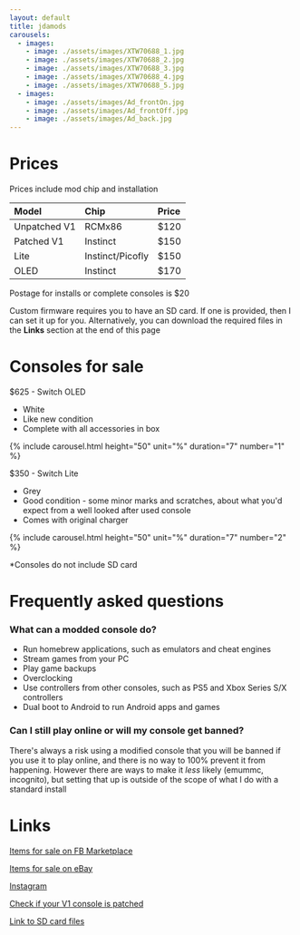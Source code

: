 ```yaml
---
layout: default
title: jdamods
carousels:
  - images: 
    - image: ./assets/images/XTW70688_1.jpg
    - image: ./assets/images/XTW70688_2.jpg
    - image: ./assets/images/XTW70688_3.jpg
    - image: ./assets/images/XTW70688_4.jpg
    - image: ./assets/images/XTW70688_5.jpg
  - images:
    - image: ./assets/images/Ad_frontOn.jpg
    - image: ./assets/images/Ad_frontOff.jpg
    - image: ./assets/images/Ad_back.jpg
---
```



# Prices

Prices include mod chip and installation

| Model          | Chip              | Price  |
|:---------------|:----------|:-------|
| Unpatched V1   | RCMx86            | $120 |
| Patched V1     | Instinct          | $150 |
| Lite           | Instinct/Picofly  | $150 |
| OLED           | Instinct          | $170 |

Postage for installs or complete consoles is $20

Custom firmware requires you to have an SD card. If one is provided, then I can set it up for you. Alternatively, you can download the required files in the **Links** section at the end of this page

# Consoles for sale

$625 - Switch OLED
* White
* Like new condition
* Complete with all accessories in box

{% include carousel.html height="50" unit="%" duration="7" number="1" %}

$350 - Switch Lite
* Grey
* Good condition - some minor marks and scratches, about what you'd expect from a well looked after used console
* Comes with original charger

{% include carousel.html height="50" unit="%" duration="7" number="2" %}

*Consoles do not include SD card

# Frequently asked questions

### What can a modded console do?

*   Run homebrew applications, such as emulators and cheat engines
*   Stream games from your PC
*   Play game backups
*   Overclocking
*   Use controllers from other consoles, such as PS5 and Xbox Series S/X controllers
*   Dual boot to Android to run Android apps and games

### Can I still play online or will my console get banned?

There's always a risk using a modified console that you will be banned if you use it to play online, and there is no way to 100% prevent it from happening. However there are ways to make it _less_ likely (emummc, incognito), but setting that up is outside of the scope of what I do with a standard install

# Links
[Items for sale on FB Marketplace](https://www.facebook.com/marketplace/profile/527145129)

[Items for sale on eBay](https://www.ebay.com.au/sch/i.html?_ssn=jimnastic89)

[Instagram](https://www.instagram.com/jdamods/)

[Check if your V1 console is patched](https://damota.me/ssnc/checker/)

[Link to SD card files](https://github.com/sthetix/HATS/releases/latest)